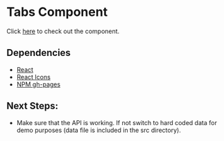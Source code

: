 # Tabs Component

Click [here](https://ioannis-sporidis.github.io/rc-pagination/) to check out the component.

## Dependencies

- [React](https://reactjs.org/)
- [React Icons](https://react-icons.github.io/react-icons/)
- [NPM gh-pages](https://www.npmjs.com/package/gh-pages)

## Next Steps:
- Make sure that the API is working. If not switch to hard coded data for demo purposes (data file is included in the src directory).
